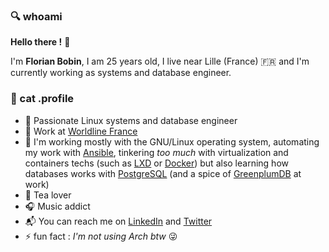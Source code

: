 ### :mag: whoami

**Hello there !** :raising_hand:

I'm **Florian Bobin**, I am 25 years old, I live near Lille (France) :fr: and I'm currently working as systems and database engineer.

### :floppy_disk: cat .profile

* :construction_worker: Passionate Linux systems and database engineer
* :office: Work at [Worldline France](https://fr.worldline.com/fr/home.html)
* :wrench: I'm working mostly with the GNU/Linux operating system, automating my work with [Ansible](https://www.ansible.com/), tinkering *too much* with virtualization and containers techs (such as [LXD](https://linuxcontainers.org/lxd/introduction/) or [Docker](https://docs.docker.com/engine/)) but also learning how databases works with [PostgreSQL](https://www.postgresql.org/) (and a spice of [GreenplumDB](https://greenplum.org/) at work)
* :tea: Tea lover
* :headphones: Music addict
* :mailbox_with_mail: You can reach me on [LinkedIn](https://www.linkedin.com/in/florian-bobin/) and [Twitter](https://twitter.com/fbn587_)
* :zap: fun fact : *I'm not using Arch btw* :stuck_out_tongue_winking_eye:

<!--
**ruskofd/ruskofd** is a ✨ _special_ ✨ repository because its `README.md` (this file) appears on your GitHub profile.

Here are some ideas to get you started:

- 🔭 I’m currently working on ...
- 🌱 I’m currently learning ...
- 👯 I’m looking to collaborate on ...
- 🤔 I’m looking for help with ...
- 💬 Ask me about ...
- 📫 How to reach me: ...
- 😄 Pronouns: ...
- ⚡ Fun fact: ...
-->
